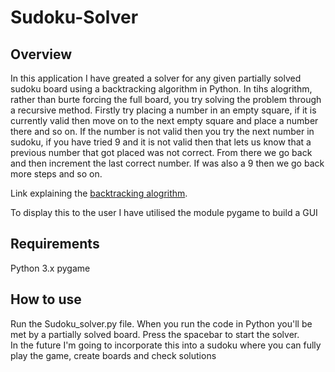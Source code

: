 # Sudoku-Solver
## Overview
In this application I have greated a solver for any given partially solved sudoku board using a backtracking algorithm in Python. In tihs alogrithm, rather than burte forcing the full board, you try solving the problem through a recursive method. Firstly try placing a number in an empty square, if it is currently valid then move on to the next empty square and place a number there and so on. If the number is not valid then you try the next number in sudoku, if you have tried 9 and it is not valid then that lets us know that a previous number that got placed was not correct. From there we go back and then increment the last correct number. If was also a 9 then we go back more steps and so on.   

Link explaining the [backtracking alogrithm](https://www.geeksforgeeks.org/backtracking-algorithms/).

To display this to the user I have utilised the module pygame to build a GUI

## Requirements
Python 3.x
pygame

## How to use
Run the Sudoku_solver.py file. When you run the code in Python you'll be met by a partially solved board. Press the spacebar to start the solver.  
In the future I'm going to incorporate this into a sudoku where you can fully play the game, create boards and check solutions
